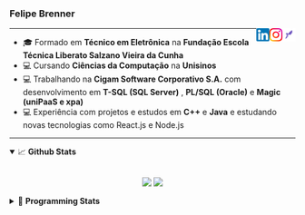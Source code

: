 <h3>Felipe Brenner</h3>

<a href="https://app.rocketseat.com.br/me/felipe-de-oliveira-brenner-conta-ignite" target="_blank" rel="nofollow"><img align="right" width="23rem" src="./assets/rocketseat.png" alt="Rocketseat: @felipe-de-oliveira-brenner-conta-ignite"/></a>
<a href="https://www.instagram.com/felipeobrenner/" target="_blank" rel="nofollow"><img align="right" width="23rem" src="./assets/instagram.png" alt="Instagram: @felipeobrenner"/></a>
<a href="https://www.linkedin.com/in/felipe-de-oliveira-brenner/" target="_blank" rel="nofollow"><img align="right" width="23rem" src="./assets/linkedin.png" alt="LinkedIn: @felipe-de-oliveira-brenner"/></a>

---

- 🎓 Formado em **Técnico em Eletrônica** na **Fundação Escola Técnica Liberato Salzano Vieira da Cunha**
- 💻 Cursando **Ciências da Computação** na **Unisinos**
- 💻 Trabalhando na **Cigam Software Corporativo S.A.** com desenvolvimento em **T-SQL (SQL Server)** , **PL/SQL (Oracle)** e **Magic (uniPaaS e xpa)**
- 💻 Experiência com projetos e estudos em **C++** e **Java** e estudando novas tecnologias como React.js e Node.js

---

<details open>
  <summary>📈 <b>Github Stats</b></summary>
  <br>
  <p align="center">
  <img src="https://github-readme-stats.vercel.app/api?username=felipebrenner&show_icons=true&theme=dark"/>
  <img src="https://github-readme-stats.vercel.app/api/top-langs/?username=felipebrenner&layout=compact&theme=dark">
  </p>

</details>

<details>
  <summary>🤖 <b>Programming Stats</b></summary>
  <br/>

  <!--START_SECTION:waka-->

> 🏆 543 Contributions in the Year 2021
>
> 📦 232.9 kB Used in Github's Storage
>
> 📜 39 Public Repositories
>
> 🔑 4 Private Repositories

**I'm an Early 🐤**

```text
🌞 Morning    21 commits     ████░░░░░░░░░░░░░░░░░░░░░   16.67%
🌆 Daytime    49 commits     █████████░░░░░░░░░░░░░░░░   38.89%
🌃 Evening    54 commits     ██████████░░░░░░░░░░░░░░░   42.86%
🌙 Night      2 commits      ░░░░░░░░░░░░░░░░░░░░░░░░░   1.59%

```

📅 **I'm Most Productive on Wednesday**

```text
Monday       18 commits     ███░░░░░░░░░░░░░░░░░░░░░░   14.29%
Tuesday      11 commits     ██░░░░░░░░░░░░░░░░░░░░░░░   8.73%
Wednesday    22 commits     ████░░░░░░░░░░░░░░░░░░░░░   17.46%
Thursday     16 commits     ███░░░░░░░░░░░░░░░░░░░░░░   12.7%
Friday       22 commits     ████░░░░░░░░░░░░░░░░░░░░░   17.46%
Saturday     18 commits     ███░░░░░░░░░░░░░░░░░░░░░░   14.29%
Sunday       19 commits     ███░░░░░░░░░░░░░░░░░░░░░░   15.08%

```

**I Mostly Code in TypeScript**

```text
TypeScript               17 repos            █████████░░░░░░░░░░░░░░░░   36.96%
JavaScript               13 repos            ███████░░░░░░░░░░░░░░░░░░   28.26%
Java                     7 repos             ███░░░░░░░░░░░░░░░░░░░░░░   15.22%
TeX                      4 repos             ██░░░░░░░░░░░░░░░░░░░░░░░   8.7%
HTML                     3 repos             █░░░░░░░░░░░░░░░░░░░░░░░░   6.52%

```

**Timeline**

![Chart not found](./charts/bar_graph.png)

<!--END_SECTION:waka-->
</details>
